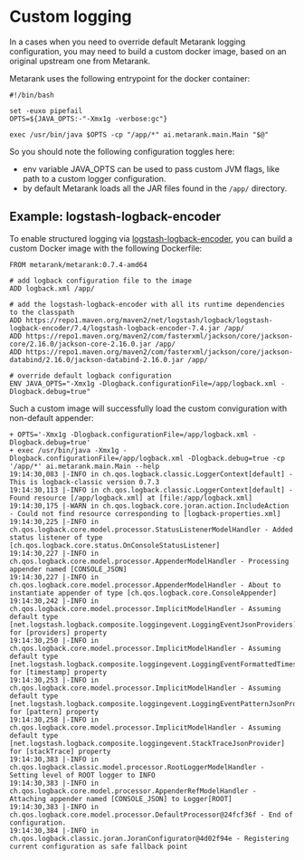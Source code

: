 # Custom logging

In a cases when you need to override default Metarank logging configuration, you may need to build a custom docker image,
based on an original upstream one from Metarank.

Metarank uses the following entrypoint for the docker container:

```shell
#!/bin/bash

set -euxo pipefail
OPTS=${JAVA_OPTS:-"-Xmx1g -verbose:gc"}

exec /usr/bin/java $OPTS -cp "/app/*" ai.metarank.main.Main "$@"

```

So you should note the following configuration toggles here:

* env variable JAVA_OPTS can be used to pass custom JVM flags, like path to a custom logger configuration.
* by default Metarank loads all the JAR files found in the `/app/` directory.

## Example: logstash-logback-encoder

To enable structured logging via [logstash-logback-encoder](https://github.com/logfellow/logstash-logback-encoder), you
can build a custom Docker image with the following Dockerfile:

```shell
FROM metarank/metarank:0.7.4-amd64

# add logback configuration file to the image
ADD logback.xml /app/

# add the logstash-logback-encoder with all its runtime dependencies to the classpath
ADD https://repo1.maven.org/maven2/net/logstash/logback/logstash-logback-encoder/7.4/logstash-logback-encoder-7.4.jar /app/
ADD https://repo1.maven.org/maven2/com/fasterxml/jackson/core/jackson-core/2.16.0/jackson-core-2.16.0.jar /app/
ADD https://repo1.maven.org/maven2/com/fasterxml/jackson/core/jackson-databind/2.16.0/jackson-databind-2.16.0.jar /app/

# override default logback configuration
ENV JAVA_OPTS="-Xmx1g -Dlogback.configurationFile=/app/logback.xml -Dlogback.debug=true"

```

Such a custom image will successfully load the custom conviguration with non-default appender:

```
+ OPTS='-Xmx1g -Dlogback.configurationFile=/app/logback.xml -Dlogback.debug=true'
+ exec /usr/bin/java -Xmx1g -Dlogback.configurationFile=/app/logback.xml -Dlogback.debug=true -cp '/app/*' ai.metarank.main.Main --help
19:14:30,083 |-INFO in ch.qos.logback.classic.LoggerContext[default] - This is logback-classic version 0.7.3
19:14:30,113 |-INFO in ch.qos.logback.classic.LoggerContext[default] - Found resource [/app/logback.xml] at [file:/app/logback.xml]
19:14:30,175 |-WARN in ch.qos.logback.core.joran.action.IncludeAction - Could not find resource corresponding to [logback-properties.xml]
19:14:30,225 |-INFO in ch.qos.logback.core.model.processor.StatusListenerModelHandler - Added status listener of type [ch.qos.logback.core.status.OnConsoleStatusListener]
19:14:30,227 |-INFO in ch.qos.logback.core.model.processor.AppenderModelHandler - Processing appender named [CONSOLE_JSON]
19:14:30,227 |-INFO in ch.qos.logback.core.model.processor.AppenderModelHandler - About to instantiate appender of type [ch.qos.logback.core.ConsoleAppender]
19:14:30,242 |-INFO in ch.qos.logback.core.model.processor.ImplicitModelHandler - Assuming default type [net.logstash.logback.composite.loggingevent.LoggingEventJsonProviders] for [providers] property
19:14:30,250 |-INFO in ch.qos.logback.core.model.processor.ImplicitModelHandler - Assuming default type [net.logstash.logback.composite.loggingevent.LoggingEventFormattedTimestampJsonProvider] for [timestamp] property
19:14:30,253 |-INFO in ch.qos.logback.core.model.processor.ImplicitModelHandler - Assuming default type [net.logstash.logback.composite.loggingevent.LoggingEventPatternJsonProvider] for [pattern] property
19:14:30,258 |-INFO in ch.qos.logback.core.model.processor.ImplicitModelHandler - Assuming default type [net.logstash.logback.composite.loggingevent.StackTraceJsonProvider] for [stackTrace] property
19:14:30,383 |-INFO in ch.qos.logback.classic.model.processor.RootLoggerModelHandler - Setting level of ROOT logger to INFO
19:14:30,383 |-INFO in ch.qos.logback.core.model.processor.AppenderRefModelHandler - Attaching appender named [CONSOLE_JSON] to Logger[ROOT]
19:14:30,383 |-INFO in ch.qos.logback.core.model.processor.DefaultProcessor@24fcf36f - End of configuration.
19:14:30,384 |-INFO in ch.qos.logback.classic.joran.JoranConfigurator@4d02f94e - Registering current configuration as safe fallback point
```